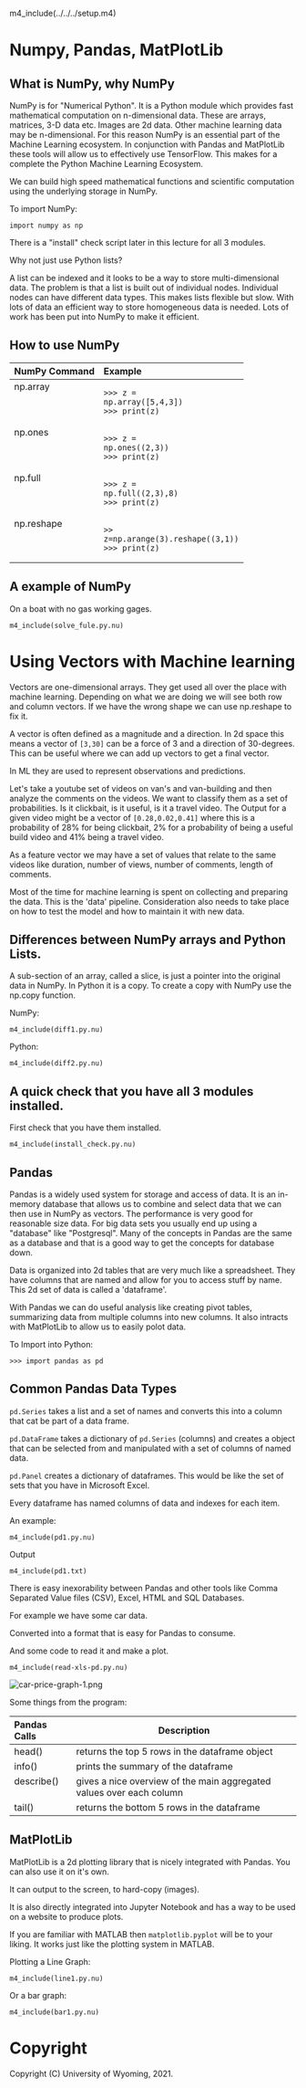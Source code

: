 
m4_include(../../../setup.m4)

# Numpy, Pandas, MatPlotLib

## What is NumPy, why NumPy

NumPy  is for "Numerical Python". 
It is a Python module which provides fast mathematical
computation on n-dimensional data.  These are arrays, matrices, 3-D data etc.
Images are 2d data.   Other machine learning data may be n-dimensional.
For this reason NumPy is an essential part of the Machine Learning ecosystem.
In conjunction with Pandas and MatPlotLib these tools will allow us to 
effectively use TensorFlow.   This makes for a complete the Python Machine Learning Ecosystem.

We can build high speed mathematical functions and scientific computation
using the underlying storage in NumPy.

To import NumPy:

```
import numpy as np
```

There is a "install" check script later in this lecture for all 3 modules.

Why not just use Python lists?

A list can be indexed and it looks to be a way to store multi-dimensional 
data.  The problem is that a list is built out of individual nodes.
Individual nodes can have different data types.  This makes lists
flexible but slow.  With lots of data an efficient way to store
homogeneous data is needed.   Lots of work has been put into
NumPy to make it efficient.

## How to use NumPy

<style>
table tbody tr td {
	vertical-align : top;
}
</style>

| NumPy Command | Example |
|:-------------|:-------------------------------------|
| np.array     | <pre><code>>>> z = np.array([5,4,3])<br>>>> print(z)</code></pre> |
| np.ones     | <pre><code>>>> z = np.ones((2,3))<br>>>> print(z)</code></pre> |
| np.full     | <pre><code>>>> z = np.full((2,3),8)<br>>>> print(z)</code></pre> |
| np.reshape  | <pre><code>>> z=np.arange(3).reshape((3,1))<br>>>> print(z)</code></pre> |

## A example of NumPy

On a boat with no gas working gages.

```
m4_include(solve_fule.py.nu)
```

# Using Vectors with Machine learning


Vectors are one-dimensional arrays. They get used all over the place with machine learning.
Depending on what we are doing we will see both row and column vectors.  If we have the
wrong shape we can use np.reshape to fix it.

A vector is often defined as a magnitude and a direction. In 2d space this means a vector of `[3,30]` can be a force of 3 and a direction of 30-degrees.
This can be useful where we can add up vectors to get a final vector.

In ML they are used to represent observations and predictions.

Let's take a youtube set of videos on van's and van-building and then
analyze the comments on the videos.  We want to classify them as a set
of probabilities.  Is it clickbait, is it useful, is it a travel video.
The Output for a given video might be a vector of `[0.28,0.02,0.41]` where
this is a probability of 28% for being clickbait, 2% for a probability of being
a useful build video and 41% being a travel video.

As a feature vector we may have a set of values that relate to the same videos
like duration, number of views, number of comments, length of comments.

Most of the time for machine learning is spent on collecting and preparing
the data.  This is the 'data' pipeline.  Consideration also needs to take
place on how to test the model and how to maintain it with new data.


## Differences between NumPy arrays and Python Lists.

A sub-section of an array, called a slice, is just a pointer into the original data in NumPy.  In Python it is a copy.
To create a copy with NumPy use the np.copy function.

NumPy:

```
m4_include(diff1.py.nu)
```

Python:

```
m4_include(diff2.py.nu)
```


## A quick check that you have all 3 modules installed.

First check that you have them installed.

```
m4_include(install_check.py.nu)
```


## Pandas 

Pandas is a widely used system for storage and access of data.  It is an in-memory database
that allows us to combine and select data that we can then use in NumPy as vectors.  The
performance is very good for reasonable size data.   For big data sets you usually end up
using a "database" like "Postgresql".  Many of the concepts in Pandas are the same as
a database and that is a good way to get the concepts for database down.

Data is organized into 2d tables that are very much like a spreadsheet.   They have 
columns that are named and allow for you to access stuff by name.  This 2d set of 
data is called a 'dataframe'.

With Pandas we can do useful analysis like creating pivot tables, summarizing data
from multiple columns into new columns.  It also intracts with MatPlotLib to allow
us to easily polot data.

To Import into Python:

```
>>> import pandas as pd
```

## Common Pandas Data Types

`pd.Series` takes a list and a set of names and converts this into a column that
cat be part of a data frame.

`pd.DataFrame` takes a dictionary of `pd.Series` (columns) and creates a object
that can be selected from and manipulated with a set of columns of named data.

`pd.Panel` creates a dictionary of dataframes.  This would be like the set of
sets that you have in Microsoft Excel.

Every dataframe has named columns of data and indexes for each item.

An example:

```
m4_include(pd1.py.nu)
```

Output

```
m4_include(pd1.txt)
```

There is easy inexorability between Pandas and other tools like Comma Separated Value files (CSV), Excel, HTML and SQL Databases.

For example we have some car data.

Converted into a format that is easy for Pandas to consume.

And some code to read it and make a plot.

```
m4_include(read-xls-pd.py.nu)
```

![car-price-graph-1.png](car-price-graph-1.png)

Some things from the program:

| Pandas Calls | Description |
|:----------------|-------------------------------------|
| head()          | returns the top 5 rows in the dataframe object |
| info()          | prints the summary of the dataframe |
| describe()      | gives a nice overview of the main aggregated values over each column |
| tail()          | returns the bottom 5 rows in the dataframe |



## MatPlotLib


MatPlotLib is a 2d plotting library that is nicely integrated with Pandas.
You can also use it on it's own.

It can output to the screen, to hard-copy (images).

It is also directly integrated into Jupyter Notebook and has a way to be
used on a website to produce plots.

If you are familiar with MATLAB then `matplotlib.pyplot` will be to your
liking.  It works just like the plotting system in MATLAB.

Plotting a Line Graph:

```
m4_include(line1.py.nu)
```

Or a bar graph:

```
m4_include(bar1.py.nu)
```


# Copyright

Copyright (C) University of Wyoming, 2021.
